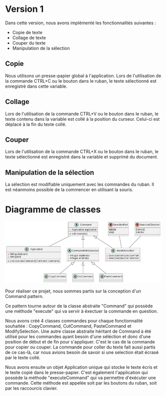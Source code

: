 # Version 1

Dans cette version, nous avons implémenté les fonctionnalités suivantes :

- Copie de texte
- Collage de texte
- Couper du texte
- Manipulation de la sélection

## Copie

Nous utilisons un presse-papier global à l'application.
Lors de l'utilisation de la commande CTRL+C ou le bouton dans le ruban, le texte sélectionné est enregistré dans cette
variable.

## Collage

Lors de l'utilisation de la commande CTRL+V ou le bouton dans le ruban, le texte contenu dans la variable est collé à la
position du curseur.
Celui-ci est déplacé à la fin du texte collé.

## Couper

Lors de l'utilisation de la commande CTRL+X ou le bouton dans le ruban, le texte sélectionné est enregistré dans la
variable et supprimé du document.

## Manipulation de la sélection

La sélection est modifiable uniquement avec les commandes du ruban.
Il est néanmoins possible de la commencer en utilisant la souris.

# Diagramme de classes

![diagramme de classe](../conception/ClassDiagramm_v1.png)

Pour réaliser ce projet, nous sommes partis sur la conception d'un Command pattern. 

Ce pattern tourne autour de la classe abstraite "Command" qui possède une méthode "execute" qui va servir à éxectuer la commande en question.


Nous avons créé 4 classes commandes pour chaque fonctionnalité souhaitée : CopyCommand, CutCommand, PasteCommand et ModifySelection.
Une autre classe abstraite héritant de Command à été utilisé pour les commandes ayant besoin d'une séléction et donc d'une position de début et de fin pour s'appliquer. C'est le cas de la commande pour copier ou couper. La commande pour coller du texte fait aussi partis de ce cas-là, 
car nous avions besoin de savoir si une selection était écrasé par le texte collé. 

Nous avons ensuite un objet Application unique qui stocke le texte écris et le texte copié dans le presse-papier. C'est également l'application qui possède la méthode "executeCommand" qui va permettre d'éxécuter une commande.
Cette méthode est appelée soit par les boutons du ruban, soit par les raccourcis clavier.